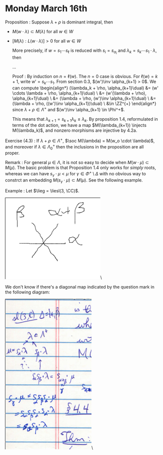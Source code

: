 # Monday March 16th

Proposition
: Suppose $\lambda + \rho$ is dominant integral, then

- $M(w\cdot \lambda) \subset M(\lambda)$ for all $w\in W$
- $[M(\lambda): L(w\cdot \lambda)] > 0$ for all $w\in W$

  More precisely, if $w = s_1 \cdots s_\ell$ is reduced with $s_i = s_{\alpha_i}$ and $\lambda_k = s_k \cdots s_1 \cdot \lambda$, then

  ...

  Proof
  : By induction on $n = \ell(w)$.
    The $n=0$ case is obvious.
    For $\ell(w) = k+1$, write $w'= s_k \cdots s_1$.
    From section 0.3, $(w')\inv \alpha_{k+1} > 0$.
    We can compute
    \begin{align*}
    (\lambda_k + \rho, \alpha_{k+1}\dual)
    &= (w' \cdots \lambda + \rho, \alpha_{k+1}\dual) \\
    &= (w'(\lambda + \rho), \alpha_{k+1}\dual) \\
    &= (\lambda + \rho, (w')\inv \alpha_{k+1}\dual) \\
    &= (\lambda + \rho, ((w')\inv \alpha_{k+1})\dual) \\
    &\in \ZZ^{+}
    \end{align*}
    since $\lambda + \rho \in \Lambda^+$ and $(w')\inv \alpha_{k+1} \in \Phi^+$.


    This means that $\lambda_{k+1} = s_{k+1} \lambda_k \leq \lambda_k$.
    By proposition 1.4, reformulated in terms of the dot action, we have a map $M(\lambda_{k+1}) \injects M(\lambda_k)$, and nonzero morphisms are injective by 4.2a.



Exercise (4.3)
: If $\lambda + \rho \in \Lambda^+$, $\soc M(\lambda) = M(w_o \cdot \lambda)$, and moreover if $\lambda \in \Lambda_0^+$ then the inclusions in the proposition are all proper.


Remark
: For general $\mu \in \Lambda$, it is not so easy to decide when $M(w\cdot \mu) \subset M(\mu)$.
  The basic problem is that Proposition 1.4 only works for *simply* roots, whereas we can have $s_\gamma \cdot \mu < \mu$ for $\gamma \in \Phi^+\setminus \Delta$ with no obvious way to constrct an embedding
  $M(s_\gamma \cdot \mu) \subset M(\mu)$.
  See the following example.

Example
: Let $\lieg = \liesl(3, \CC)$.

  ![Image](figures/2020-03-16-09:41.png)\

  We don't know if there's a diagonal map indicated by the question mark in the following diagram:

  ![Image](figures/2020-03-16-09:42.png)\
